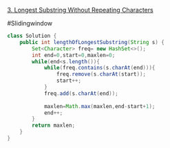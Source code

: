 [3. Longest Substring Without Repeating Characters](https://leetcode.com/problems/longest-substring-without-repeating-characters/)

#Slidingwindow
```java
class Solution {
    public int lengthOfLongestSubstring(String s) {
        Set<Character> freq= new HashSet<>();
        int end=0,start=0,maxlen=0;
        while(end<s.length()){
            while(freq.contains(s.charAt(end))){
                freq.remove(s.charAt(start));
                start++;
            }
            freq.add(s.charAt(end));
            
            maxlen=Math.max(maxlen,end-start+1);
            end++;
        }
        return maxlen;
    }
}
```
